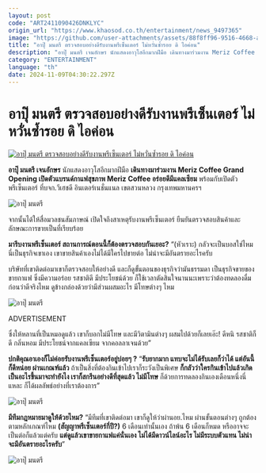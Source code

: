 ```yaml
---
layout: post
code: "ART2411090426DNKLYC"
origin_url: "https://www.khaosod.co.th/entertainment/news_9497365"
image: "https://github.com/user-attachments/assets/88f8ff96-9516-4668-aa19-c3f79718e1c5"
title: "อาปุ๊ มนตรี ตรวจสอบอย่างดีรับงานพรีเซ็นเตอร์ ไม่หวั่นซ้ำรอย ดิ ไอค่อน"
description: "อาปุ๊ มนตรี เจนอักษร นักแสดงอาวุโสอีกมากฝีมือ เดินทางมาร่วมงาน Meriz Coffee Grand Opening เปิดตัวแบรนด์กาแฟสุขภาพ Meriz Coffee"
category: "ENTERTAINMENT"
language: "th"
date: 2024-11-09T04:30:22.297Z
---
```


# อาปุ๊ มนตรี ตรวจสอบอย่างดีรับงานพรีเซ็นเตอร์ ไม่หวั่นซ้ำรอย ดิ ไอค่อน

[![อาปุ๊ มนตรี ตรวจสอบอย่างดีรับงานพรีเซ็นเตอร์ ไม่หวั่นซ้ำรอย ดิ ไอค่อน](https://www.khaosod.co.th/wpapp/uploads/2024/11/pu081167-5.jpg "อาปุ๊ มนตรี ตรวจสอบอย่างดีรับงานพรีเซ็นเตอร์ ไม่หวั่นซ้ำรอย ดิ ไอค่อน")](https://www.khaosod.co.th/wpapp/uploads/2024/11/pu081167-5.jpg)

**อาปุ๊ มนตรี เจนอักษร** นักแสดงอาวุโสอีกมากฝีมือ **เดินทางมาร่วมงาน Meriz Coffee Grand Opening เปิดตัวแบรนด์กาแฟสุขภาพ Meriz Coffee อร่อยดีมีแคลเซียม** พร้อมกับเปิดตัวพรีเซ็นเตอร์ ที่บจก.วีเฮชดี อินเตอร์เนชั่นแนล เขตสวนหลวง กรุงเทพมหานครฯ

![อาปุ๊ มนตรี](https://www.khaosod.co.th/wpapp/uploads/2024/11/pu081167-7.jpg)

จากนั้นได้ให้สื่อมวลชนสัมภาษณ์ เปิดใจถึงสาเหตุรับงานพรีเซ็นเตอร์ ยืนยันตรวจสอบสินค้าและลักษณะการขายเป็นที่เรียบร้อย

**มารีบงานพรีเซ็นเตอร์ สถานการณ์ตอนนี้ก็ต้องตรวจสอบกันเยอะ?** “(หัวเราะ) กลัวจะเป็นบอสใช่ไหม นี่เป็นธุรกิจเขาเอง เขาขายสินค้าเองไม่ได้มีใครไปขายต่อ ไม่น่าจะมีอันตรายอะไรครับ

บริษัทที่เขาติดต่อมาเขาก็ตรวจสอบให้อย่างดี และก็ดูขั้นตอนของธุรกิจว่ามันธรรมดา เป็นธุรกิจขายของ ขายกาแฟ ซึ่งมีความอร่อย รสชาติดี มีประโยชน์ด้วย ก็ใช้เวลาตัดสินใจนานนะเพราะว่าต้องทดลองดื่มก่อนว่าดีจริงไหม ดูข้างกล่องด้วยว่ามีส่วนผสมอะไร มีโทษต่างๆ ไหม

![อาปุ๊ มนตรี](https://www.khaosod.co.th/wpapp/uploads/2024/11/pu081167-3.jpg)

ADVERTISEMENT

ซึ่งให้หลานที่เป็นหมอดูแล้ว เขาก็บอกไม่มีโทษ และมีวิตามินต่างๆ ผสมไปด้วยก็เลยเอ๊ะ! ดีหนิ รสชาติก็ดี กลิ่นหอม มีประโยชน์จากแคลเซียม จากคอลลาเจนด้วย”

**ปกติคุณอาเองก็ไม่ค่อยรับงานพรีเซ็นเตอร์อยู่บ่อยๆ ?** “**รับยากมาก แทบจะไม่ได้รับเลยก็ว่าได้ แต่อันนี้ก็ดีหน่อย ผ่านเกณฑ์แล้ว** ถ้าเป็นสิ่งที่ต้องกินเข้าไปเราก็ระวังเป็นพิเศษ **ก็กลัวว่าใครกินเข้าไปแล้วเกิดเป็นอะไรขึ้นมาจะทำยังไง เราก็สกรีนอย่างดีที่สุดแล้ว ไม่มีโทษ** ก็ด้วยการทดลองกินเองเดือนหนึ่งนี่แหละ ก็ได้ผลลัพธ์อย่างที่เราต้องการ”

![อาปุ๊ มนตรี](https://www.khaosod.co.th/wpapp/uploads/2024/11/pu081167-2.jpg)

**มีทีมกฎหมายมาดูให้ด้วยไหม?** “มีทีมที่เขาติดต่อมา เขาก็ดูให้ว่าผ่านอย.ไหม ผ่านขั้นตอนต่างๆ ถูกต้องตามหลักเกณฑ์ไหม **(สัญญาพรีเซ็นเตอร์กี่ปี?)** 6 เดือนเท่านั้นเอง ถ้าพ้น 6 เดือนก็หมด หรืออาจจะเป็นต่อก็แล้วแต่ครับ **แต่ดูแล้วเขาขายกาแฟแค่นั่นเอง ไม่ได้มีดาวน์ไลน์อะไร ไม่มีระบบตัวแทน ไม่น่าจะมีอันตรายอะไรครับ**”

![อาปุ๊ มนตรี](https://www.khaosod.co.th/wpapp/uploads/2024/11/pu081167-1.jpg)